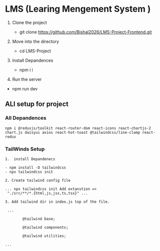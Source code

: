 # LMS (Learing Mengement System )

1.  Clone the project

    - git clone https://github.com/Bishal2026/LMS-Project-Frontend.git

2.  Move into the directory

    - cd LMS-Project

3.  Install Depandences

    - npm i
      i

4.  Run the server

- npm run dev

## ALl setup for project

### All Depandences

    npm i @reduxjs/toolkit react-router-dom react-icons react-chartjs-2 chart.js daisyui axios react-hot-toast @tailwindcss/line-clamp react-redux

### TailWinds Setup

    1.  install Depandenecs

    - npm install -D tailwindcss
    - npx tailwindcss init

    2. Create tailwind config file

    ... npx tailwindcss init Add extanstion =>
     "./src/**/*.{html,js,jsx,ts,tsx}" ...

    3. Add tailwind dir in index.js top of the file.

     ...

            @tailwind base;

            @tailwind components;

            @tailwind utilities;

    ...
